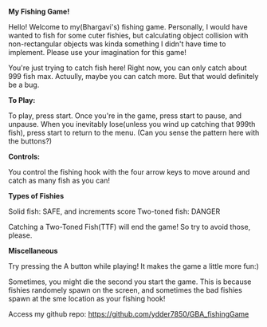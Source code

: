 **My Fishing Game!**

Hello! Welcome to my(Bhargavi's) fishing game. Personally, I would have wanted to fish for some cuter fishies, 
but calculating object collision with non-rectangular objects was kinda something I didn't have time to implement.
Please use your imagination for this game! 

You're just trying to catch fish here! Right now, you can only catch about 999 fish max. Actuully, maybe you can catch more.
But that would definitely be a bug. 


**To Play:**

To play, press start.
Once you're in the game, press start to pause, and unpause.
When you inevitably lose(unless you wind up catching that 999th fish), press start to return to the menu.
(Can you sense the pattern here with the buttons?)


**Controls:**

You control the fishing hook with the four arrow keys to move around and catch as many fish as you can!


**Types of Fishies**

Solid fish: SAFE, and increments score
Two-toned fish: DANGER

Catching a Two-Toned Fish(TTF) will end the game! So try to avoid those, please.


**Miscellaneous**

Try pressing the A button while playing! It makes the game a little more fun:)

Sometimes, you might die the second you start the game. 
      This is because fishies randomely spawn on the screen, 
      and sometimes the bad fishies spawn at the sme location as your fishing hook!

Access my github repo: https://github.com/ydder7850/GBA_fishingGame
